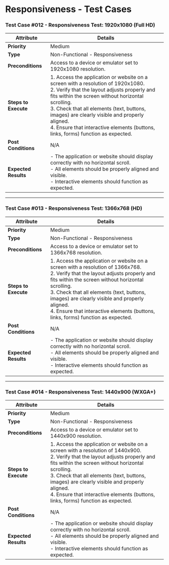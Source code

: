 # Responsiveness - Test Cases

### **Test Case #012 - Responsiveness Test: 1920x1080 (Full HD)**

| **Attribute**       | **Details**                                                                                              |
|---------------------|----------------------------------------------------------------------------------------------------------|
| **Priority**        | Medium                                                                                                     |
| **Type**            | Non-Functional - Responsiveness                                                                                         |
| **Preconditions**   | Access to a device or emulator set to 1920x1080 resolution.                                               |
| **Steps to Execute**| 1. Access the application or website on a screen with a resolution of 1920x1080.<br>2. Verify that the layout adjusts properly and fits within the screen without horizontal scrolling.<br>3. Check that all elements (text, buttons, images) are clearly visible and properly aligned.<br>4. Ensure that interactive elements (buttons, links, forms) function as expected. |
| **Post Conditions** | N/A                                                                                                      |
| **Expected Results**| - The application or website should display correctly with no horizontal scroll.<br>- All elements should be properly aligned and visible.<br>- Interactive elements should function as expected. |

---

### **Test Case #013 - Responsiveness Test: 1366x768 (HD)**

| **Attribute**       | **Details**                                                                                              |
|---------------------|----------------------------------------------------------------------------------------------------------|
| **Priority**        | Medium                                                                                                     |
| **Type**            |  Non-Functional - Responsiveness                                                                             |
| **Preconditions**   | Access to a device or emulator set to 1366x768 resolution.                                               |
| **Steps to Execute**| 1. Access the application or website on a screen with a resolution of 1366x768.<br>2. Verify that the layout adjusts properly and fits within the screen without horizontal scrolling.<br>3. Check that all elements (text, buttons, images) are clearly visible and properly aligned.<br>4. Ensure that interactive elements (buttons, links, forms) function as expected. |
| **Post Conditions** | N/A                                                                                                      |
| **Expected Results**| - The application or website should display correctly with no horizontal scroll.<br>- All elements should be properly aligned and visible.<br>- Interactive elements should function as expected. |

---

### **Test Case #014 - Responsiveness Test: 1440x900 (WXGA+)**

| **Attribute**       | **Details**                                                                                              |
|---------------------|----------------------------------------------------------------------------------------------------------|
| **Priority**        | Medium                                                                                                     |
| **Type**            | Non-Functional - Responsiveness                                                                 |
| **Preconditions**   | Access to a device or emulator set to 1440x900 resolution.                                               |
| **Steps to Execute**| 1. Access the application or website on a screen with a resolution of 1440x900.<br>2. Verify that the layout adjusts properly and fits within the screen without horizontal scrolling.<br>3. Check that all elements (text, buttons, images) are clearly visible and properly aligned.<br>4. Ensure that interactive elements (buttons, links, forms) function as expected. |
| **Post Conditions** | N/A                                                                                                      |
| **Expected Results**| - The application or website should display correctly with no horizontal scroll.<br>- All elements should be properly aligned and visible.<br>- Interactive elements should function as expected. |